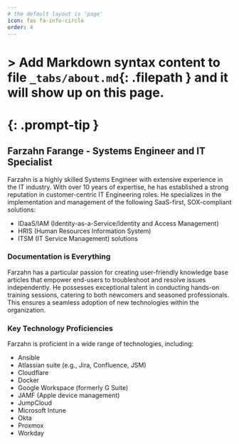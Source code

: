 ```yaml
---
# the default layout is 'page'
icon: fas fa-info-circle
order: 4
---
```


# > Add Markdown syntax content to file `_tabs/about.md`{: .filepath } and it will show up on this page.
# {: .prompt-tip }


## Farzahn Farange - Systems Engineer and IT Specialist

Farzahn is a highly skilled Systems Engineer with extensive experience in the IT industry. With over 10 years of expertise, he has established a strong reputation in customer-centric IT Engineering roles. He specializes in the implementation and management of the following SaaS-first, SOX-compliant solutions:

- IDaaS/IAM (Identity-as-a-Service/Identity and Access Management)
- HRIS (Human Resources Information System)
- ITSM (IT Service Management) solutions

### Documentation is Everything

Farzahn has a particular passion for creating user-friendly knowledge base articles that empower end-users to troubleshoot and resolve issues independently. He possesses exceptional talent in conducting hands-on training sessions, catering to both newcomers and seasoned professionals. This ensures a seamless adoption of new technologies within the organization.

### Key Technology Proficiencies

Farzahn is proficient in a wide range of technologies, including:

- Ansible
- Atlassian suite (e.g., Jira, Confluence, JSM)
- Cloudflare
- Docker
- Google Workspace (formerly G Suite)
- JAMF (Apple device management)
- JumpCloud
- Microsoft Intune
- Okta
- Proxmox
- Workday